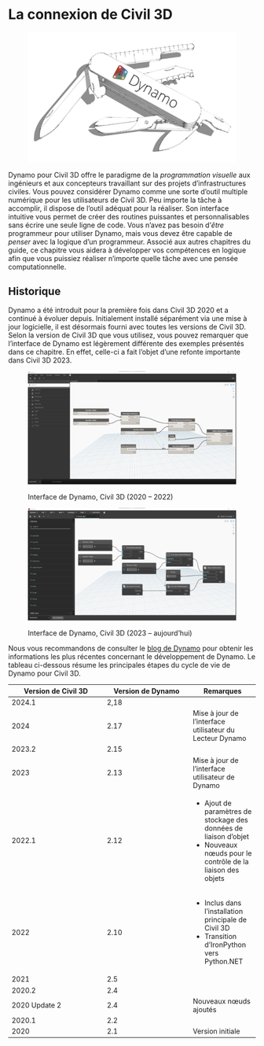 # La connexion de Civil 3D

<figure><img src="../.gitbook/assets/DynamoSwissKnife-WhiteBackground_edit (2).jpg" alt="" width="563"><figcaption></figcaption></figure>

Dynamo pour Civil 3D offre le paradigme de la _programmation visuelle_ aux ingénieurs et aux concepteurs travaillant sur des projets d’infrastructures civiles. Vous pouvez considérer Dynamo comme une sorte d’outil multiple numérique pour les utilisateurs de Civil 3D. Peu importe la tâche à accomplir, il dispose de l’outil adéquat pour la réaliser. Son interface intuitive vous permet de créer des routines puissantes et personnalisables sans écrire une seule ligne de code. Vous n’avez pas besoin d’_être_ programmeur pour utiliser Dynamo, mais vous devez être capable de _penser_ avec la logique d’un programmeur. Associé aux autres chapitres du guide, ce chapitre vous aidera à développer vos compétences en logique afin que vous puissiez réaliser n’importe quelle tâche avec une pensée computationnelle.

## Historique

Dynamo a été introduit pour la première fois dans Civil 3D 2020 et a continué à évoluer depuis. Initialement installé séparément via une mise à jour logicielle, il est désormais fourni avec toutes les versions de Civil 3D. Selon la version de Civil 3D que vous utilisez, vous pouvez remarquer que l’interface de Dynamo est légèrement différente des exemples présentés dans ce chapitre. En effet, celle-ci a fait l’objet d’une refonte importante dans Civil 3D 2023.

<figure><img src="../.gitbook/assets/c3d-ui-old.png" alt=""><figcaption><p>Interface de Dynamo, Civil 3D (2020 – 2022)</p></figcaption></figure>

<figure><img src="../.gitbook/assets/c3d-ui-new.png" alt=""><figcaption><p>Interface de Dynamo, Civil 3D (2023 – aujourd’hui)</p></figcaption></figure>

Nous vous recommandons de consulter le [blog de Dynamo](https://dynamobim.org/blog/) pour obtenir les informations les plus récentes concernant le développement de Dynamo. Le tableau ci-dessous résume les principales étapes du cycle de vie de Dynamo pour Civil 3D. 

<table data-full-width="false"><thead><tr><th width="180">Version de Civil 3D</th><th width="161">Version de Dynamo</th><th>Remarques</th></tr></thead><tbody><tr><td>2024.1</td><td>2,18</td><td></td></tr><tr><td>2024</td><td>2.17</td><td>Mise à jour de l’interface utilisateur du Lecteur Dynamo</td></tr><tr><td>2023.2</td><td>2.15</td><td></td></tr><tr><td>2023</td><td>2.13</td><td>Mise à jour de l’interface utilisateur de Dynamo</td></tr><tr><td>2022.1</td><td>2.12</td><td><ul><li>Ajout de paramètres de stockage des données de liaison d’objet</li><li>Nouveaux nœuds pour le contrôle de la liaison des objets</li></ul></td></tr><tr><td>2022</td><td>2.10</td><td><ul><li>Inclus dans l’installation principale de Civil 3D</li><li>Transition d’IronPython vers Python.NET</li></ul></td></tr><tr><td>2021</td><td>2.5</td><td></td></tr><tr><td>2020.2</td><td>2.4</td><td></td></tr><tr><td>2020 Update 2</td><td>2.4</td><td>Nouveaux nœuds ajoutés</td></tr><tr><td>2020.1</td><td>2.2</td><td></td></tr><tr><td>2020</td><td>2.1</td><td>Version initiale</td></tr></tbody></table>
